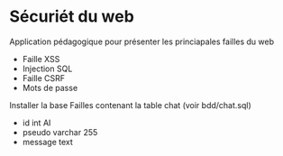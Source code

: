 # Sécuriét du web
Application pédagogique pour présenter les princiapales failles du web
- Faille XSS
- Injection SQL
- Faille CSRF
- Mots de passe

Installer la base Failles contenant la table chat (voir bdd/chat.sql)
- id int AI
- pseudo varchar 255
- message text